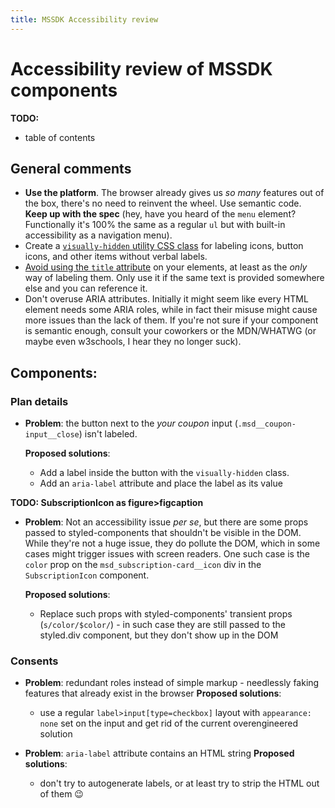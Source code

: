 ```yaml
---
title: MSSDK Accessibility review
---
```


# Accessibility review of MSSDK components

**TODO:**
- table of contents


## General comments
- **Use the platform**. The browser already gives us _so many_ features out of the box, there's no need to reinvent the wheel. Use semantic code. **Keep up with the spec** (hey, have you heard of the `menu` element? Functionally it's 100% the same as a regular `ul` but with built-in accessibility as a navigation menu).
- Create a [`visually-hidden` utility CSS class](https://www.tpgi.com/the-anatomy-of-visually-hidden/) for labeling icons, button icons, and other items without verbal labels.
- [Avoid using the `title` attribute](https://html.spec.whatwg.org/multipage/dom.html#the-title-attribute) on your elements, at least as the *only* way of labeling them. Only use it if the same text is provided somewhere else and you can reference it.
- Don't overuse ARIA attributes. Initially it might seem like every HTML element needs some ARIA roles, while in fact their misuse might cause more issues than the lack of them. If you're not sure if your component is semantic enough, consult your coworkers or the MDN/WHATWG (or maybe even w3schools, I hear they no longer suck).

## Components:

### Plan details

- **Problem**: the button next to the _your coupon_ input (`.msd__coupon-input__close`) isn't labeled.

  **Proposed solutions**:
  - Add a label inside the button  with the `visually-hidden` class.
  - Add an `aria-label` attribute and place the label as its value

**TODO: SubscriptionIcon as figure>figcaption**

- **Problem**: Not an accessibility issue *per se*, but there are some props passed to styled-components that shouldn't be visible in the DOM. While they're not a huge issue, they do pollute the DOM, which in some cases might trigger issues with screen readers. One such case is the `color` prop on the `msd_subscription-card__icon` div in the `SubscriptionIcon` component.

  **Proposed solutions**:
  - Replace such props with styled-components' transient props (`s/color/$color/`) - in such case they are still passed to the styled.div component, but they don't show up in the DOM

### Consents
- **Problem**: redundant roles instead of simple markup - needlessly faking features that already exist in the browser
  **Proposed solutions**:
  - use a regular `label>input[type=checkbox]` layout with `appearance: none` set on the input and get rid of the current overengineered solution

- **Problem**: `aria-label` attribute contains an HTML string
  **Proposed solutions**:
  - don't try to autogenerate labels, or at least try to strip the HTML out of them 😉
